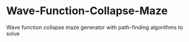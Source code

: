 # Wave-Function-Collapse-Maze
Wave function collapse maze generator with path-finding algorithms to solve

